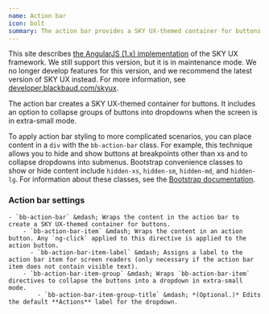 ```yaml
---
name: Action bar
icon: bolt
summary: The action bar provides a SKY UX-themed container for buttons that can collapse when the screen is in extra-small mode.
---
```


<bb-alert bb-alert-type="warning">This site describes <a href="https://angularjs.org/">the AngularJS (1.x) implementation</a> of the SKY UX framework. We still support this version, but it is in maintenance mode. We no longer develop features for this version, and we recommend the latest version of SKY UX instead. For more information, see <a href="https://developer.blackbaud.com/skyux">developer.blackbaud.com/skyux</a>.</bb-alert>


The action bar creates a SKY UX-themed container for buttons. It includes an option to collapse groups of buttons into dropdowns when the screen is in extra-small mode.

To apply action bar styling to more complicated scenarios, you can place content in a `div` with the `bb-action-bar` class. For example, this technique allows you to hide and show buttons at breakpoints other than xs and to collapse dropdowns into submenus. Bootstrap convenience classes to show or hide content include `hidden-xs`, `hidden-sm`, `hidden-md`, and `hidden-lg`. For information about these classes, see the [Bootstrap documentation](http://getbootstrap.com/css/#responsive-utilities-classes).

### Action bar settings ###
    - `bb-action-bar` &mdash; Wraps the content in the action bar to create a SKY UX-themed container for buttons.
        - `bb-action-bar-item` &mdash; Wraps the content in an action button. Any `ng-click` applied to this directive is applied to the action button.
          - `bb-action-bar-item-label` &mdash; Assigns a label to the action bar item for screen readers (only necessary if the action bar item does not contain visible text).
        - `bb-action-bar-item-group` &mdash; Wraps `bb-action-bar-item` directives to collapse the buttons into a dropdown in extra-small mode. 
            - `bb-action-bar-item-group-title` &mdash; *(Optional.)* Edits the default **Actions** label for the dropdown.
